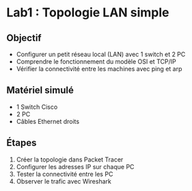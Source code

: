 # Lab1 : Topologie LAN simple

## Objectif
- Configurer un petit réseau local (LAN) avec 1 switch et 2 PC
- Comprendre le fonctionnement du modèle OSI et TCP/IP
- Vérifier la connectivité entre les machines avec ping et arp

## Matériel simulé
- 1 Switch Cisco
- 2 PC
- Câbles Ethernet droits

## Étapes
1. Créer la topologie dans Packet Tracer
2. Configurer les adresses IP sur chaque PC
3. Tester la connectivité entre les PC
4. Observer le trafic avec Wireshark
